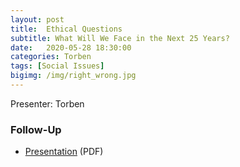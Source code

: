 ```yaml
---
layout: post
title:  Ethical Questions
subtitle: What Will We Face in the Next 25 Years?
date:   2020-05-28 18:30:00
categories: Torben
tags: [Social Issues]
bigimg: /img/right_wrong.jpg
---
```


Presenter: Torben

### Follow-Up

* [Presentation](/assets/present/2020/ethical_questions.pdf) (PDF)
